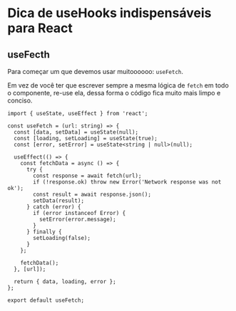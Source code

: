 # Dica de useHooks indispensáveis para React

## useFecth

Para começar um que devemos usar muitoooooo: `useFetch`.

Em vez de você ter que escrever sempre a mesma lógica de `fetch` em todo o componente, re-use ela, dessa forma o código fica muito mais limpo e conciso.

```tsx
import { useState, useEffect } from 'react';

const useFetch = (url: string) => {
  const [data, setData] = useState(null);
  const [loading, setLoading] = useState(true);
  const [error, setError] = useState<string | null>(null);

  useEffect(() => {
    const fetchData = async () => {
      try {
        const response = await fetch(url);
        if (!response.ok) throw new Error('Network response was not ok');
        const result = await response.json();
        setData(result);
      } catch (error) {
        if (error instanceof Error) {
          setError(error.message);
        }
      } finally {
        setLoading(false);
      }
    };

    fetchData();
  }, [url]);

  return { data, loading, error };
};

export default useFetch;
```